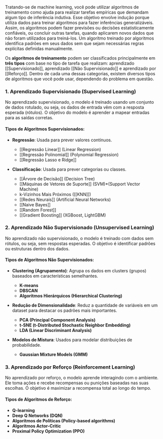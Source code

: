 Tratando-se de machine learning, você pode utilizar algoritmos de treinamento como ajuda para realizar tarefas empíricas que demandam algum tipo de inferência indutiva. Esse objetivo envolve indução porque utiliza dados para treinar algoritmos para fazer inferências generalizáveis. Assim, os algoritmos podem fazer previsões ou decisões estatisticamente confiáveis, ou concluir outras tarefas, quando aplicarem novos dados que não foram utilizados para treiná-los. Um algoritmo treinado por algoritmos identifica padrões em seus dados sem que sejam necessárias regras explícitas definidas manualmente.

Os **algoritmos de treinamento** podem ser classificados principalmente em **três tipos** com base no tipo de tarefa que realizam: aprendizado [[Supervisionado]], aprendizado [[Não Supervisionado]] e aprendizado por [[Reforço]]. Dentro de cada uma dessas categorias, existem diversos tipos de algoritmos que você pode usar, dependendo do problema em questão.

### 1. **Aprendizado Supervisionado (Supervised Learning)**

No aprendizado supervisionado, o modelo é treinado usando um conjunto de dados rotulado, ou seja, os dados de entrada vêm com a resposta esperada (rótulos). O objetivo do modelo é aprender a mapear entradas para as saídas corretas.

#### Tipos de Algoritmos Supervisionados:

- **Regressão**: Usada para prever valores contínuos.
    - [[Regressão Linear]] (Linear Regression)
    - [[Regressão Polinomial]] (Polynomial Regression)
    - [[Regressão Lasso e Ridge]]
    
- **Classificação**: Usada para prever categorias ou classes.
    - [[Árvore de Decisão]] (Decision Tree)
    - [[Máquinas de Vetores de Suporte]] (SVM)*(Support Vector Machine)
    - k-Vizinhos Mais Próximos ([[KNN]])
    - [[Redes Neurais]] (Artificial Neural Networks)
    - [[Naive Bayes]]
    - [[Random Forest]]
    - [[Gradient Boosting]] (XGBoost, LightGBM)

### 2. **Aprendizado Não Supervisionado (Unsupervised Learning)**

No aprendizado não supervisionado, o modelo é treinado com dados sem rótulos, ou seja, sem respostas esperadas. O objetivo é identificar padrões ou estruturas dentro dos dados.

#### Tipos de Algoritmos Não Supervisionados:

- **Clustering (Agrupamento)**: Agrupa os dados em clusters (grupos) baseados em características semelhantes.
    - **K-means**
    - **DBSCAN**
    - **Algoritmos Hierárquicos (Hierarchical Clustering)**
    
- **Redução de Dimensionalidade**: Reduz a quantidade de variáveis em um dataset para destacar os padrões mais importantes.
    - **PCA (Principal Component Analysis)**
    - **t-SNE (t-Distributed Stochastic Neighbor Embedding)**
    - **LDA (Linear Discriminant Analysis)**
    
- **Modelos de Mistura**: Usados para modelar distribuições de probabilidade.
    - **Gaussian Mixture Models (GMM)**

### 3. **Aprendizado por Reforço (Reinforcement Learning)**

No aprendizado por reforço, o modelo aprende interagindo com o ambiente. Ele toma ações e recebe recompensas ou punições baseadas nas suas escolhas. O objetivo é maximizar a recompensa total ao longo do tempo.

#### Tipos de Algoritmos de Reforço:
- **Q-learning**
- **Deep Q Networks (DQN)**
- **Algoritmos de Políticas (Policy-based algorithms)**
- **Algoritmos Actor-Critic**
- **Proximal Policy Optimization (PPO)**